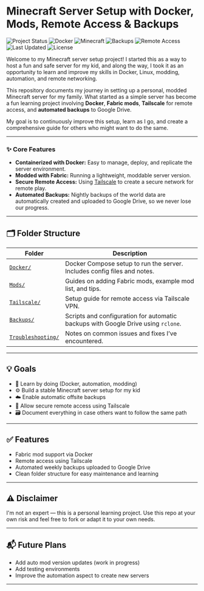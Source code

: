 # Minecraft Server Setup with Docker, Mods, Remote Access & Backups

![Project Status](https://img.shields.io/badge/status-learning-informational)
![Docker](https://img.shields.io/badge/docker-ready-blue?logo=docker)
![Minecraft](https://img.shields.io/badge/Minecraft%20mod%20loader-fabric-blueviolet)
![Backups](https://img.shields.io/badge/backup-automated-success)
![Remote Access](https://img.shields.io/badge/remote%20access-tailscale-blue?logo=tailscale)
![Last Updated](https://img.shields.io/github/last-commit/ulen7/Minecraft_Ulen)
![License](https://img.shields.io/badge/license-MIT-green)

Welcome to my Minecraft server setup project! I started this as a way to host a fun and safe server for my kid, and along the way, I took it as an opportunity to learn and improve my skills in Docker, Linux, modding, automation, and remote networking.

This repository documents my journey in setting up a personal, modded Minecraft server for my family. What started as a simple server has become a fun learning project involving **Docker**, **Fabric mods**, **Tailscale** for remote access, and **automated backups** to Google Drive.

My goal is to continuously improve this setup, learn as I go, and create a comprehensive guide for others who might want to do the same.

---
### ✨ Core Features

* **Containerized with Docker:** Easy to manage, deploy, and replicate the server environment.
* **Modded with Fabric:** Running a lightweight, moddable server version.
* **Secure Remote Access:** Using [Tailscale](https://tailscale.com/) to create a secure network for remote play.
* **Automated Backups:** Nightly backups of the world data are automatically created and uploaded to Google Drive, so we never lose our progress.
---

## 🗂 Folder Structure

| Folder | Description |
|--------|-------------|
| [`Docker/`](./Docker) | Docker Compose setup to run the server. Includes config files and notes. |
| [`Mods/`](./Mods) | Guides on adding Fabric mods, example mod list, and tips. |
| [`Tailscale/`](./Tailscale) | Setup guide for remote access via Tailscale VPN. |
| [`Backups/`](./Backups) | Scripts and configuration for automatic backups with Google Drive using `rclone`. |
| [`Troubleshooting/`](./Troubleshooting) | Notes on common issues and fixes I’ve encountered. |

---

## 💡 Goals

- 🧠 Learn by doing (Docker, automation, modding)
- ⚙️ Build a stable Minecraft server setup for my kid
- ☁️ Enable automatic offsite backups
- 🔐 Allow secure remote access using Tailscale
- 🗃️ Document everything in case others want to follow the same path

---

## ✅ Features

- Fabric mod support via Docker
- Remote access using Tailscale
- Automated weekly backups uploaded to Google Drive
- Clean folder structure for easy maintenance and learning

---

## ⚠️ Disclaimer

I'm not an expert — this is a personal learning project. Use this repo at your own risk and feel free to fork or adapt it to your own needs.

---

## 📬 Future Plans

- Add auto mod version updates (work in progress)
- Add testing environments
- Improve the automation aspect to create new servers

---
